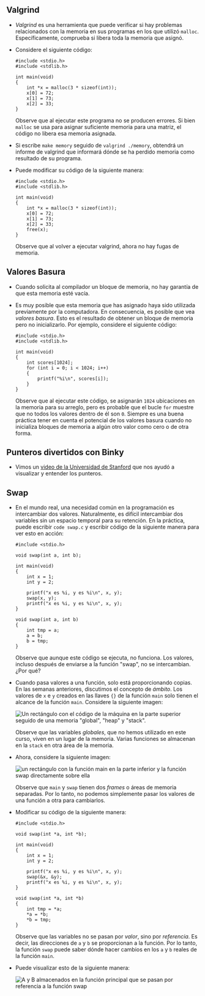 Valgrind
--------

*   _Valgrind_ es una herramienta que puede verificar si hay problemas relacionados con la memoria en sus programas en los que utilizó `malloc`. Específicamente, comprueba si libera toda la memoria que asignó.
*   Considere el siguiente código:
    
        #include <stdio.h>
        #include <stdlib.h>
        
        int main(void)
        {
            int *x = malloc(3 * sizeof(int));
            x[0] = 72;
            x[1] = 73;
            x[2] = 33;
        }
        
    
     Observe que al ejecutar este programa no se producen errores. Si bien `malloc` se usa para asignar suficiente memoria para una matriz, el código no libera esa memoria asignada.
    
*   Si escribe `make memory` seguido de `valgrind ./memory`, obtendrá un informe de valgrind que informará dónde se ha perdido memoria como resultado de su programa.
*   Puede modificar su código de la siguiente manera:
    
        #include <stdio.h>
        #include <stdlib.h>
        
        int main(void)
        {
            int *x = malloc(3 * sizeof(int));
            x[0] = 72;
            x[1] = 73;
            x[2] = 33;
            free(x);
        }
        
     Observe que al volver a ejecutar valgrind, ahora no hay fugas de memoria.
    

Valores Basura
--------------

*   Cuando solicita al compilador un bloque de memoria, no hay garantía de que esta memoria esté vacía.
*   Es muy posible que esta memoria que has asignado haya sido utilizada previamente por la computadora. En consecuencia, es posible que vea _valores basura_. Esto es el resultado de obtener un bloque de memoria pero no inicializarlo. Por ejemplo, considere el siguiente código:
    
        #include <stdio.h>
        #include <stdlib.h>
        
        int main(void)
        {
            int scores[1024];
            for (int i = 0; i < 1024; i++)
            {
                printf("%i\n", scores[i]);
            }
        }
        
    
     Observe que al ejecutar este código, se asignarán `1024` ubicaciones en la memoria para su arreglo, pero es probable que el bucle `for` muestre que no todos los valores dentro de él son `0`. Siempre es una buena práctica tener en cuenta el potencial de los valores basura cuando no inicializa bloques de memoria a algún otro valor como cero o de otra forma.
    

Punteros divertidos con Binky
----------------------

*   Vimos un [video de la Universidad de Stanford](https://www.youtube.com/watch?v=5VnDaHBi8dM) que nos ayudó a visualizar y entender los punteros.

Swap
----

*   En el mundo real, una necesidad común en la programación es intercambiar dos valores. Naturalmente, es difícil intercambiar dos variables sin un espacio temporal para su retención. En la práctica, puede escribir `code swap.c` y escribir código de la siguiente manera para ver esto en acción:
    
        #include <stdio.h>
        
        void swap(int a, int b);
        
        int main(void)
        {
            int x = 1;
            int y = 2;
        
            printf("x es %i, y es %i\n", x, y);
            swap(x, y);
            printf("x es %i, y es %i\n", x, y);
        }
        
        void swap(int a, int b)
        {
            int tmp = a;
            a = b;
            b = tmp;
        }
        
    
    Observe que aunque este código se ejecuta, no funciona. Los valores, incluso después de enviarse a la función "swap", no se intercambian. ¿Por qué?
    
*   Cuando pasa valores a una función, solo está proporcionando copias. En las semanas anteriores, discutimos el concepto de _ámbito_. Los valores de `x` e `y` creados en las llaves `{}` de la función `main` solo tienen el alcance de la función `main`. Considere la siguiente imagen:
    
    ![Un rectángulo con el código de la máquina en la parte superior seguido de una memoria "global", "heap" y "stack".](https://cs50.harvard.edu/x/2023/notes/4/cs50Week4Slide163.png "stack and heap")
    
    Observe que las variables _globales_, que no hemos utilizado en este curso, viven en un lugar de la memoria. Varias funciones se almacenan en la `stack` en otra área de la memoria.
    
*   Ahora, considere la siguiente imagen:
    
    ![un rectángulo con la función main en la parte inferior y la función swap directamente sobre ella](https://cs50.harvard.edu/x/2023/notes/4/cs50Week4Slide167.png "frames")
    
    Observe que `main` y `swap` tienen dos _frames_ o áreas de memoria separadas. Por lo tanto, no podemos simplemente pasar los valores de una función a otra para cambiarlos.
    
*   Modificar su código de la siguiente manera:
    
        #include <stdio.h>
        
        void swap(int *a, int *b);
        
        int main(void)
        {
            int x = 1;
            int y = 2;
        
            printf("x es %i, y es %i\n", x, y);
            swap(&x, &y);
            printf("x es %i, y es %i\n", x, y);
        }
        
        void swap(int *a, int *b)
        {
            int tmp = *a;
            *a = *b;
            *b = tmp;
        }
        
    
    Observe que las variables no se pasan por _valor_, sino por _referencia_. Es decir, las direcciones de `a` y `b` se proporcionan a la función. Por lo tanto, la función `swap` puede saber dónde hacer cambios en los `a` y `b` reales de la función `main`.
    
*   Puede visualizar esto de la siguiente manera:
    
    ![A y B almacenados en la función principal que se pasan por referencia a la función swap](https://cs50.harvard.edu/x/2023/notes/4/cs50Week4Slide173.png "swap by reference")